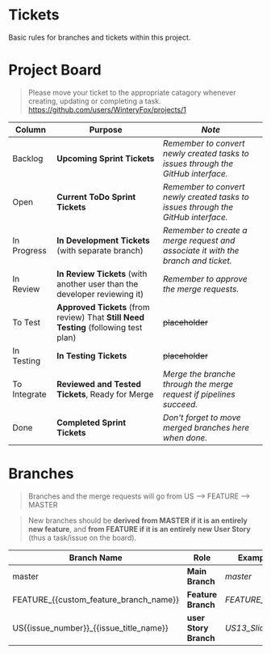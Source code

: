 # Tickets
Basic rules for branches and tickets within this project.

# Project Board
> Please move your ticket to the appropriate catagory whenever creating, updating or completing a task.
https://github.com/users/WinteryFox/projects/1

| Column      | Purpose | *Note* | 
| ----------- | ----------- | ----------- |
| Backlog | **Upcoming Sprint Tickets** | *Remember to convert newly created tasks to issues through the GitHub interface.* |
| Open | **Current ToDo Sprint Tickets** | *Remember to convert newly created tasks to issues through the GitHub interface.* |
| In Progress | **In Development Tickets** (with separate branch) | *Remember to create a merge request and associate it with the branch and ticket.* |
| In Review | **In Review Tickets** (with another user than the developer reviewing it) | *Remember to approve the merge requests.* |
| To Test | **Approved Tickets** (from review) That **Still Need Testing** (following test plan) | ~~placeholder~~ |
| In Testing | **In Testing Tickets** | ~~placeholder~~ |
| To Integrate | **Reviewed and Tested Tickets**, Ready for Merge | *Merge the branche through the merge request if pipelines succeed.* |
| Done | **Completed Sprint Tickets** | *Don't forget to move merged branches here when done.* |

# Branches
> Branches and the merge requests will go from US --> FEATURE --> MASTER

> New branches should be **derived from MASTER if it is an entirely new feature**, and **from FEATURE if it is an entirely new User Story** (thus a task/issue on the board).

| Branch Name      | Role | Example Branch Name 
| ----------- | ----------- | ----------- |
| master | **Main Branch** | *master* |
| FEATURE_{{custom_feature_branch_name}} | **Feature Branch** | *FEATURE_WebUserInterface* |
| US{{issue_number}}_{{issue_title_name}} | **user Story Branch** | *US13_SliderToManipulateFHR* |
